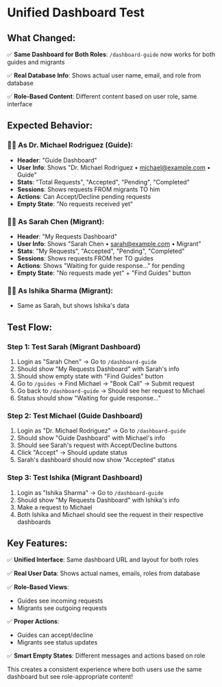 # Unified Dashboard Test

## What Changed:

✅ **Same Dashboard for Both Roles**: `/dashboard-guide` now works for both guides and migrants

✅ **Real Database Info**: Shows actual user name, email, and role from database

✅ **Role-Based Content**: Different content based on user role, same interface

## Expected Behavior:

### 👨‍⚕️ **As Dr. Michael Rodriguez (Guide):**
- **Header**: "Guide Dashboard"
- **User Info**: Shows "Dr. Michael Rodriguez • michael@example.com • Guide"
- **Stats**: "Total Requests", "Accepted", "Pending", "Completed"
- **Sessions**: Shows requests FROM migrants TO him
- **Actions**: Can Accept/Decline pending requests
- **Empty State**: "No requests received yet"

### 👩‍💻 **As Sarah Chen (Migrant):**
- **Header**: "My Requests Dashboard"  
- **User Info**: Shows "Sarah Chen • sarah@example.com • Migrant"
- **Stats**: "My Requests", "Accepted", "Pending", "Completed"
- **Sessions**: Shows requests FROM her TO guides
- **Actions**: Shows "Waiting for guide response..." for pending
- **Empty State**: "No requests made yet" + "Find Guides" button

### 👩‍💼 **As Ishika Sharma (Migrant):**
- Same as Sarah, but shows Ishika's data

## Test Flow:

### Step 1: Test Sarah (Migrant Dashboard)
1. Login as "Sarah Chen" → Go to `/dashboard-guide`
2. Should show "My Requests Dashboard" with Sarah's info
3. Should show empty state with "Find Guides" button
4. Go to `/guides` → Find Michael → "Book Call" → Submit request
5. Go back to `/dashboard-guide` → Should see her request to Michael
6. Status should show "Waiting for guide response..."

### Step 2: Test Michael (Guide Dashboard)  
1. Login as "Dr. Michael Rodriguez" → Go to `/dashboard-guide`
2. Should show "Guide Dashboard" with Michael's info
3. Should see Sarah's request with Accept/Decline buttons
4. Click "Accept" → Should update status
5. Sarah's dashboard should now show "Accepted" status

### Step 3: Test Ishika (Migrant Dashboard)
1. Login as "Ishika Sharma" → Go to `/dashboard-guide`
2. Should show "My Requests Dashboard" with Ishika's info
3. Make a request to Michael
4. Both Ishika and Michael should see the request in their respective dashboards

## Key Features:

✅ **Unified Interface**: Same dashboard URL and layout for both roles

✅ **Real User Data**: Shows actual names, emails, roles from database

✅ **Role-Based Views**: 
- Guides see incoming requests
- Migrants see outgoing requests

✅ **Proper Actions**:
- Guides can accept/decline
- Migrants see status updates

✅ **Smart Empty States**: Different messages and actions based on role

This creates a consistent experience where both users use the same dashboard but see role-appropriate content!